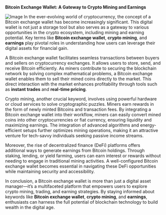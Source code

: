 **Bitcoin Exchange Wallet: A Gateway to Crypto Mining and Earnings**


![Image](https://github.com/user-attachments/assets/b8266eee-691e-4ee1-99ef-bfa10d234fd4)
In the ever-evolving world of cryptocurrency, the concept of a Bitcoin exchange wallet has become increasingly significant. This digital wallet is not just a storage tool but also serves as a gateway to various opportunities in the crypto ecosystem, including mining and earning potential. Key terms like **Bitcoin exchange wallet**, **crypto mining**, and **earnings** play pivotal roles in understanding how users can leverage their digital assets for financial gain.

A Bitcoin exchange wallet facilitates seamless transactions between buyers and sellers on cryptocurrency exchanges. It allows users to store, send, and receive Bitcoin efficiently. As miners contribute to securing the blockchain network by solving complex mathematical problems, a Bitcoin exchange wallet enables them to sell their mined coins directly to the market. This direct interaction with the market enhances profitability through tools such as **instant trades** and **real-time pricing**.

Crypto mining, another crucial keyword, involves using powerful hardware or cloud services to solve cryptographic puzzles. Miners earn rewards in the form of newly minted Bitcoins and transaction fees. By integrating a Bitcoin exchange wallet into their workflow, miners can easily convert mined coins into other cryptocurrencies or fiat currency, ensuring liquidity and maximizing earnings. The integration of advanced algorithms and energy-efficient setups further optimizes mining operations, making it an attractive venture for tech-savvy individuals seeking passive income streams.

Moreover, the rise of decentralized finance (DeFi) platforms offers additional ways to generate earnings from Bitcoin holdings. Through staking, lending, or yield farming, users can earn interest or rewards without needing to engage in traditional mining activities. A well-configured Bitcoin exchange wallet becomes essential in navigating these DeFi opportunities while maintaining security and accessibility.

In conclusion, a Bitcoin exchange wallet is more than just a digital asset manager—it’s a multifaceted platform that empowers users to explore crypto mining, trading, and earning strategies. By staying informed about keywords like **Bitcoin exchange wallet**, **crypto mining**, and **earnings**, enthusiasts can harness the full potential of blockchain technology to build wealth in the digital age.